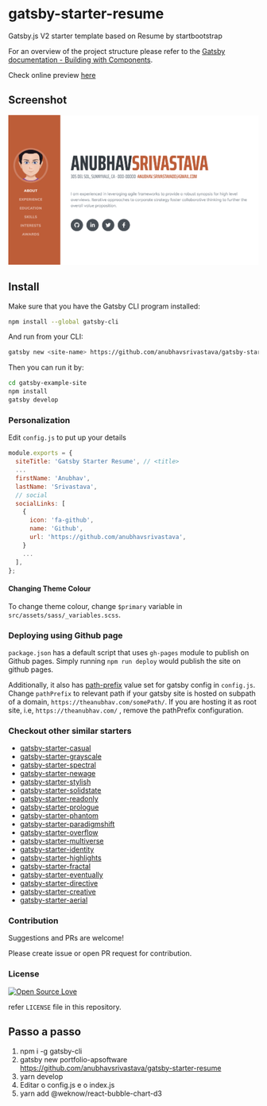 # gatsby-starter-resume

Gatsby.js V2 starter template based on Resume by startbootstrap

For an overview of the project structure please refer to the [Gatsby documentation - Building with Components](https://www.gatsbyjs.org/docs/building-with-components/).

Check online preview [here](https://anubhavsrivastava.github.io/gatsby-starter-resume/)

## Screenshot

![Screenshot](./src/assets/img/demo.png)

## Install

Make sure that you have the Gatsby CLI program installed:

```sh
npm install --global gatsby-cli
```

And run from your CLI:

```sh
gatsby new <site-name> https://github.com/anubhavsrivastava/gatsby-starter-resume
```

Then you can run it by:

```sh
cd gatsby-example-site
npm install
gatsby develop
```

### Personalization

Edit `config.js` to put up your details

```javascript
module.exports = {
  siteTitle: 'Gatsby Starter Resume', // <title>
  ...
  firstName: 'Anubhav',
  lastName: 'Srivastava',
  // social
  socialLinks: [
    {
      icon: 'fa-github',
      name: 'Github',
      url: 'https://github.com/anubhavsrivastava',
    }
    ...
  ],
};

```
#### Changing Theme Colour

To change theme colour, change `$primary` variable in `src/assets/sass/_variables.scss`.


### Deploying using Github page

`package.json` has a default script that uses `gh-pages` module to publish on Github pages. Simply running `npm run deploy` would publish the site on github pages.

Additionally, it also has [path-prefix](https://www.gatsbyjs.org/docs/path-prefix/) value set for gatsby config in `config.js`. Change `pathPrefix` to relevant path if your gatsby site is hosted on subpath of a domain, `https://theanubhav.com/somePath/`. If you are hosting it as root site, i.e, `https://theanubhav.com/` , remove the pathPrefix configuration.

### Checkout other similar starters

- [gatsby-starter-casual](https://github.com/anubhavsrivastava/gatsby-starter-casual)
- [gatsby-starter-grayscale](https://github.com/anubhavsrivastava/gatsby-starter-grayscale) 
- [gatsby-starter-spectral](https://github.com/anubhavsrivastava/gatsby-starter-spectral)
- [gatsby-starter-newage](https://github.com/anubhavsrivastava/gatsby-starter-newage)
- [gatsby-starter-stylish](https://github.com/anubhavsrivastava/gatsby-starter-stylish)
- [gatsby-starter-solidstate](https://github.com/anubhavsrivastava/gatsby-starter-solidstate)
- [gatsby-starter-readonly](https://github.com/anubhavsrivastava/gatsby-starter-readonly)
- [gatsby-starter-prologue](https://github.com/anubhavsrivastava/gatsby-starter-prologue)
- [gatsby-starter-phantom](https://github.com/anubhavsrivastava/gatsby-starter-phantom)
- [gatsby-starter-paradigmshift](https://github.com/anubhavsrivastava/gatsby-starter-paradigmshift)
- [gatsby-starter-overflow](https://github.com/anubhavsrivastava/gatsby-starter-overflow)
- [gatsby-starter-multiverse](https://github.com/anubhavsrivastava/gatsby-starter-multiverse)
- [gatsby-starter-identity](https://github.com/anubhavsrivastava/gatsby-starter-identity)
- [gatsby-starter-highlights](https://github.com/anubhavsrivastava/gatsby-starter-highlights)
- [gatsby-starter-fractal](https://github.com/anubhavsrivastava/gatsby-starter-fractal)
- [gatsby-starter-eventually](https://github.com/anubhavsrivastava/gatsby-starter-eventually)
- [gatsby-starter-directive](https://github.com/anubhavsrivastava/gatsby-starter-directive)
- [gatsby-starter-creative](https://github.com/anubhavsrivastava/gatsby-starter-creative)
- [gatsby-starter-aerial](https://github.com/anubhavsrivastava/gatsby-starter-aerial)

### Contribution

Suggestions and PRs are welcome!

Please create issue or open PR request for contribution.

### License

[![Open Source Love](https://badges.frapsoft.com/os/mit/mit.svg?v=102)](LICENSE)

refer `LICENSE` file in this repository.

## Passo a passo
1. npm i -g gatsby-cli
2. gatsby new portfolio-apsoftware https://github.com/anubhavsrivastava/gatsby-starter-resume
3. yarn develop
4. Editar o config.js e o index.js
5. yarn add @weknow/react-bubble-chart-d3